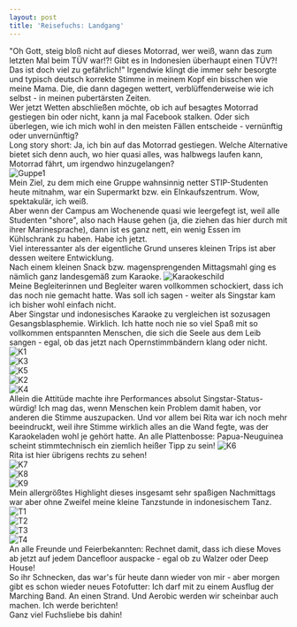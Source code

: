 ```yaml
---
layout: post
title: 'Reisefuchs: Landgang'
---
```


"Oh Gott, steig bloß nicht auf dieses Motorrad, wer weiß, wann das zum letzten Mal beim TÜV war!?! Gibt es in Indonesien überhaupt einen TÜV?! Das ist doch viel zu gefährlich!"
Irgendwie klingt die immer sehr besorgte und typisch deutsch korrekte Stimme in meinem Kopf ein bisschen wie meine Mama. Die, die dann dagegen wettert, verblüffenderweise wie ich selbst - in meinen pubertärsten Zeiten.  
Wer jetzt Wetten abschließen möchte, ob ich auf besagtes Motorrad gestiegen bin oder nicht, kann ja mal Facebook stalken. Oder sich überlegen, wie ich mich wohl in den meisten Fällen entscheide - vernünftig oder unvernünftig?  
Long story short: Ja, ich bin auf das Motorrad gestiegen. Welche Alternative bietet sich denn auch, wo hier quasi alles, was halbwegs laufen kann, Motorrad fährt, um irgendwo hinzugelangen?    
![Guppe1](https://farm3.staticflickr.com/2921/14179397647_6473ccf6eb_c.jpg)  
Mein Ziel, zu dem mich eine Gruppe wahnsinnig netter STIP-Studenten heute mitnahm, war ein Supermarkt bzw. ein EInkaufszentrum. Wow, spektakulär, ich weiß.  
Aber wenn der Campus am Wochenende quasi wie leergefegt ist, weil alle Studenten "shore", also nach Hause gehen (ja, die ziehen das hier durch mit ihrer Marinesprache), dann ist es ganz nett, ein wenig Essen im Kühlschrank zu haben. Habe ich jetzt.  
Viel interessanter als der eigentliche Grund unseres kleinen Trips ist aber dessen weitere Entwicklung.  
Nach einem kleinen Snack bzw. magensprengenden Mittagsmahl ging es nämlich ganz landesgemäß zum Karaoke. 
![Karaokeschild](https://farm3.staticflickr.com/2935/14364287342_8d7e29d767_c.jpg)  
Meine Begleiterinnen und Begleiter waren vollkommen schockiert, dass ich das noch nie gemacht hatte. Was soll ich sagen - weiter als Singstar kam ich bisher wohl einfach nicht.  
Aber Singstar und indonesisches Karaoke zu vergleichen ist sozusagen Gesangsblasphemie. Wirklich. Ich hatte noch nie so viel Spaß mit so vollkommen entspannten Menschen, die sich die Seele aus dem Leib sangen - egal, ob das jetzt nach Opernstimmbändern klang oder nicht.  
![K1](https://farm3.staticflickr.com/2907/14362457161_444e2dc83e_c.jpg)  
![K3](https://farm4.staticflickr.com/3844/14362299081_336a8544a1_c.jpg)  
![K5](https://farm4.staticflickr.com/3925/14179112859_9acd99fc08_c.jpg)  
![K2](https://farm3.staticflickr.com/2939/14179114630_529715a3af_c.jpg)  
![K4](https://farm4.staticflickr.com/3924/14342430686_a039548f6e_c.jpg)  
Allein die Attitüde machte ihre Performances absolut Singstar-Status-würdig! Ich mag das, wenn Menschen kein Problem damit haben, vor anderen die Stimme auszupacken. Und vor allem bei Rita war ich noch mehr beeindruckt, weil ihre Stimme wirklich alles an die Wand fegte, was der Karaokeladen wohl je gehört hatte. An alle Plattenbosse: Papua-Neuguinea scheint stimmtechnisch ein ziemlich heißer Tipp zu sein! 
![K6](https://farm4.staticflickr.com/3835/14362344081_f7b6e2032a_c.jpg)  
Rita ist hier übrigens rechts zu sehen!  
![K7](https://farm6.staticflickr.com/5521/14385912363_b7baa91b62_c.jpg)  
![K8](https://farm3.staticflickr.com/2909/14179069690_0a6b261670_c.jpg)  
![K9](https://farm3.staticflickr.com/2915/14362388961_f78396aec6_c.jpg)  
Mein allergrößtes Highlight dieses insgesamt sehr spaßigen Nachmittags war aber ohne Zweifel meine kleine Tanzstunde in indonesischem Tanz. 
![T1](https://farm6.staticflickr.com/5579/14342482776_18b1febfb4_c.jpg)  
![T2](https://farm3.staticflickr.com/2906/14178975670_c5a5fb6c6c_c.jpg)  
![T3](https://farm4.staticflickr.com/3873/14365595485_54748700a0_c.jpg)  
![T4](https://farm4.staticflickr.com/3842/14179093247_67ba8ec8b9_c.jpg)  
An alle Freunde und Feierbekannten: Rechnet damit, dass ich diese Moves ab jetzt auf jedem Dancefloor auspacke - egal ob zu Walzer oder Deep House!  
So ihr Schnecken, das war's für heute dann wieder von mir - aber morgen gibt es schon wieder neues Fotofutter: Ich darf mit zu einem Ausflug der Marching Band. An einen Strand. Und Aerobic werden wir scheinbar auch machen. Ich werde berichten!  
Ganz viel Fuchsliebe bis dahin!
